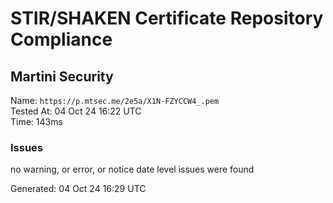# STIR/SHAKEN Certificate Repository Compliance

## Martini Security

Name: `https://p.mtsec.me/2e5a/X1N-FZYCCW4_.pem`\
Tested At: 04 Oct 24 16:22 UTC\
Time: 143ms

### Issues

no warning, or error, or notice date level issues were found

Generated: 04 Oct 24 16:29 UTC